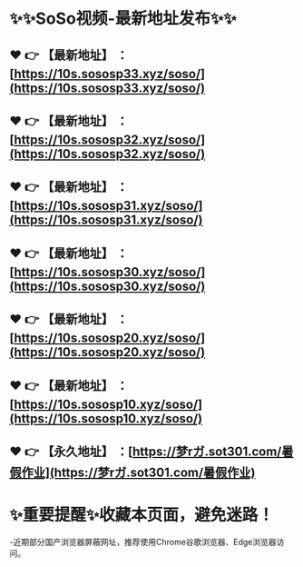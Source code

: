:sparkles::sparkles:SoSo视频-最新地址发布:sparkles::sparkles:
==
:heart: :point_right: 【最新地址】 ：[https://10s.sososp33.xyz/soso/](https://10s.sososp33.xyz/soso/)
------
:heart: :point_right: 【最新地址】 ：[https://10s.sososp32.xyz/soso/](https://10s.sososp32.xyz/soso/)
------
:heart: :point_right: 【最新地址】 ：[https://10s.sososp31.xyz/soso/](https://10s.sososp31.xyz/soso/)
------
:heart: :point_right: 【最新地址】 ：[https://10s.sososp30.xyz/soso/](https://10s.sososp30.xyz/soso/)
------
:heart: :point_right: 【最新地址】 ：[https://10s.sososp20.xyz/soso/](https://10s.sososp20.xyz/soso/)
------
:heart: :point_right: 【最新地址】 ：[https://10s.sososp10.xyz/soso/](https://10s.sososp10.xyz/soso/)
------
:heart: :point_right: 【永久地址】 ：[https://梦rガ.sot301.com/暑假作业](https://梦rガ.sot301.com/暑假作业)
------
:sparkles:重要提醒:sparkles:收藏本页面，避免迷路！
==
-近期部分国产浏览器屏蔽网址，推荐使用Chrome谷歌浏览器、Edge浏览器访问。
